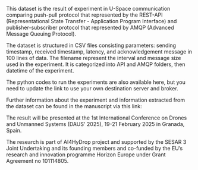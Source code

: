 This dataset is the result of experiment in U-Space communication comparing push-pull protocol that represented by the REST-API (Representational State Transfer - Application Program Interface) and publisher-subscriber protocol that represented by AMQP (Advanced Message Queuing Protocol).

The dataset is structured in CSV files consisting parameters: sending timestamp, received timestamp, latency, and acknowledgement message in 100 lines of data. The filename represent the interval and message size used in the experiment. It is categorized into API and AMQP folders, then datetime of the experiment.

The python codes to run the experiments are also available here, but you need to update the link to use your own destination server and broker.

Further information about the experiment and information extracted from the dataset can be found in the manuscript via this link:

The result will be presented at the 1st International Conference on Drones and Unmanned Systems (DAUS' 2025), 19-21 February 2025 in Granada, Spain.

The research is part of AI4HyDrop project and supported by the SESAR 3 Joint Undertaking and its founding members and co-funded by the EU’s research and innovation programme Horizon Europe under Grant Agreement no 101114805.
